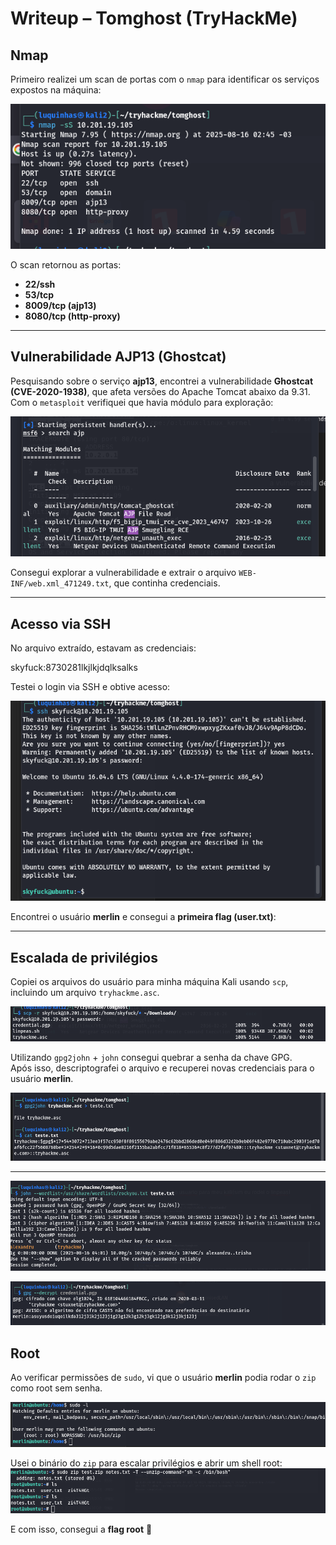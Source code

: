 # Writeup – Tomghost (TryHackMe)

## Nmap
Primeiro realizei um scan de portas com o `nmap` para identificar os serviços expostos na máquina:

![nmap scan](images/nmapscan.png)

O scan retornou as portas:
- **22/ssh**
- **53/tcp**
- **8009/tcp (ajp13)**
- **8080/tcp (http-proxy)**

---

## Vulnerabilidade AJP13 (Ghostcat)
Pesquisando sobre o serviço **ajp13**, encontrei a vulnerabilidade **Ghostcat (CVE-2020-1938)**, que afeta versões do Apache Tomcat abaixo da 9.31.  
Com o `metasploit` verifiquei que havia módulo para exploração:

![metasploit search](images/msfconsole.png)

Consegui explorar a vulnerabilidade e extrair o arquivo `WEB-INF/web.xml_471249.txt`, que continha credenciais.

---

## Acesso via SSH
No arquivo extraído, estavam as credenciais:  

skyfuck:8730281lkjlkjdqlksalks


Testei o login via SSH e obtive acesso:

![ssh login](images/ssh_login.png)

Encontrei o usuário **merlin** e consegui a **primeira flag (user.txt)**:


---

## Escalada de privilégios
Copiei os arquivos do usuário para minha máquina Kali usando `scp`, incluindo um arquivo `tryhackme.asc`.  

![scp transfer](images/scp.png)

Utilizando `gpg2john` + `john` consegui quebrar a senha da chave GPG.  
Após isso, descriptografei o arquivo e recuperei novas credenciais para o usuário **merlin**.

![john crack](images/gpg2john.png)

---
![john](images/john.png)

![john crack](images/gpg--decrypt.png)
## Root
Ao verificar permissões de `sudo`, vi que o usuário **merlin** podia rodar o `zip` como root sem senha.  

![sudo -l](images/merlin_sudo-l.png)

Usei o binário do `zip` para escalar privilégios e abrir um shell root:
![sudo](images/zip.png)

E com isso, consegui a **flag root** 🎉